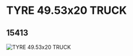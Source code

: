 # TYRE 49.53x20 TRUCK
## 15413
![TYRE 49.53x20 TRUCK](https://lc-www-live-s.legocdn.com/media/bricks/5/2/6055626.jpg)